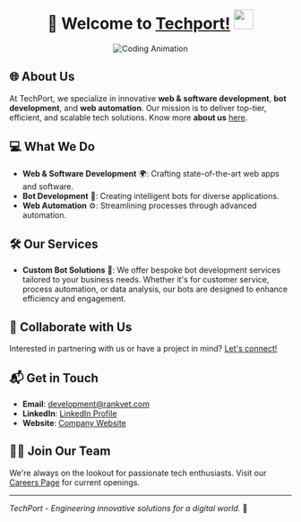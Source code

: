 <div align="center">
   <h1>🚀 Welcome to <a href="https://hemant.codes">Techport!</a> <img src="https://media.giphy.com/media/hvRJCLFzcasrR4ia7z/giphy.gif" width="35px"></h1> 
</div>

<p align="center">
  <img src="./assets/Coding.gif" alt="Coding Animation"/>
</p>

## 🌐 About Us

At TechPort, we specialize in innovative **web & software development**, **bot development**, and **web automation**. Our mission is to deliver top-tier, efficient, and scalable tech solutions.
Know more **about us** [here](https://www.techport.com.bd/about-us).

## 💻 What We Do

- **Web & Software Development** 🌍: Crafting state-of-the-art web apps and software.
- **Bot Development** 🤖: Creating intelligent bots for diverse applications.
- **Web Automation** ⚙️: Streamlining processes through advanced automation.

## 🛠️ Our Services

- **Custom Bot Solutions** 🤖: We offer bespoke bot development services tailored to your business needs. Whether it's for customer service, process automation, or data analysis, our bots are designed to enhance efficiency and engagement.

## 🤝 Collaborate with Us

Interested in partnering with us or have a project in mind? [Let's connect!](https://www.techport.com.bd)

## 📬 Get in Touch

- **Email**: [development@rankvet.com](mailto:development@rankvet.com)
- **LinkedIn**: [LinkedIn Profile](https://www.linkedin.com/company/techport-bd/)
- **Website**: [Company Website](https://www.techport.com.bd/)

## 👩‍💻 Join Our Team

We're always on the lookout for passionate tech enthusiasts. Visit our [Careers Page](https://www.techport.com.bd/join-us) for current openings.

---

_TechPort - Engineering innovative solutions for a digital world._ 🌟
